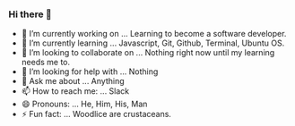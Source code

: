 ### Hi there 👋

- 🔭 I’m currently working on ... Learning to become a software developer.
- 🌱 I’m currently learning ... Javascript, Git, Github, Terminal, Ubuntu OS.
- 👯 I’m looking to collaborate on ...  Nothing right now until my learning needs me to.
- 🤔 I’m looking for help with ...  Nothing
- 💬 Ask me about ...  Anything
- 📫 How to reach me: ...  Slack
- 😄 Pronouns: ...  He, Him, His, Man
- ⚡ Fun fact: ...  Woodlice are crustaceans.
